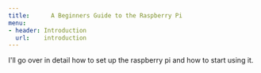 ```yaml
---
title:      A Beginners Guide to the Raspberry Pi
menu:
- header: Introduction
  url:    introduction
---
```


I'll go over in detail how to set up the raspberry pi and how to start using it.
